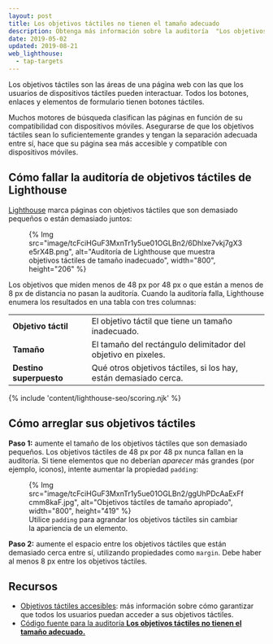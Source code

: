 ```yaml
---
layout: post
title: Los objetivos táctiles no tienen el tamaño adecuado
description: Obtenga más información sobre la auditoría  "Los objetivos táctiles no tienen el tamaño adecuado" de Lighthouse.
date: 2019-05-02
updated: 2019-08-21
web_lighthouse:
  - tap-targets
---
```


Los objetivos táctiles son las áreas de una página web con las que los usuarios de dispositivos táctiles pueden interactuar. Todos los botones, enlaces y elementos de formulario tienen botones táctiles.

Muchos motores de búsqueda clasifican las páginas en función de su compatibilidad con dispositivos móviles. Asegurarse de que los objetivos táctiles sean lo suficientemente grandes y tengan la separación adecuada entre sí, hace que su página sea más accesible y compatible con dispositivos móviles.

## Cómo fallar la auditoría de objetivos táctiles de Lighthouse

[Lighthouse](https://developer.chrome.com/docs/lighthouse/overview/) marca páginas con objetivos táctiles que son demasiado pequeños o están demasiado juntos:

<figure>{% Img src="image/tcFciHGuF3MxnTr1y5ue01OGLBn2/6Dhlxe7vkj7gX3e5rX4B.png", alt="Auditoría de Lighthouse que muestra objetivos táctiles de tamaño inadecuado", width="800", height="206" %}</figure>

Los objetivos que miden menos de 48 px por 48 px o que están a menos de 8 px de distancia no pasan la auditoría. Cuando la auditoría falla, Lighthouse enumera los resultados en una tabla con tres columnas:

<div class="table-wrapper scrollbar">
  <table>
    <tbody>
      <tr>
        <td><strong>Objetivo táctil</strong></td>
        <td>El objetivo táctil que tiene un tamaño inadecuado.</td>
      </tr>
      <tr>
        <td><strong>Tamaño</strong></td>
        <td>El tamaño del rectángulo delimitador del objetivo en pixeles.</td>
      </tr>
      <tr>
        <td><strong>Destino superpuesto</strong></td>
        <td>Qué otros objetivos táctiles, si los hay, están demasiado cerca.</td>
      </tr>
    </tbody>
  </table>
</div>

{% include 'content/lighthouse-seo/scoring.njk' %}

## Cómo arreglar sus objetivos táctiles

**Paso 1:** aumente el tamaño de los objetivos táctiles que son demasiado pequeños. Los objetivos táctiles de 48 px por 48 px nunca fallan en la auditoría. Si tiene elementos que no deberían *aparecer* más grandes (por ejemplo, iconos), intente aumentar la propiedad `padding`:

<figure>{% Img src="image/tcFciHGuF3MxnTr1y5ue01OGLBn2/ggUhPDcAaExFfcmm8kaF.jpg", alt="Objetivos táctiles de tamaño apropiado", width="800", height="419" %} <figcaption>Utilice <code>padding</code> para agrandar los objetivos táctiles sin cambiar la apariencia de un elemento.</figcaption></figure>

**Paso 2:** aumente el espacio entre los objetivos táctiles que están demasiado cerca entre sí, utilizando propiedades como `margin`. Debe haber al menos 8 px entre los objetivos táctiles.

## Recursos

- [Objetivos táctiles accesibles](/accessible-tap-targets): más información sobre cómo garantizar que todos los usuarios puedan acceder a sus objetivos táctiles.
- [Código fuente para la auditoría **Los objetivos táctiles no tienen el tamaño adecuado.**](https://github.com/GoogleChrome/lighthouse/blob/master/core/audits/seo/tap-targets.js)
